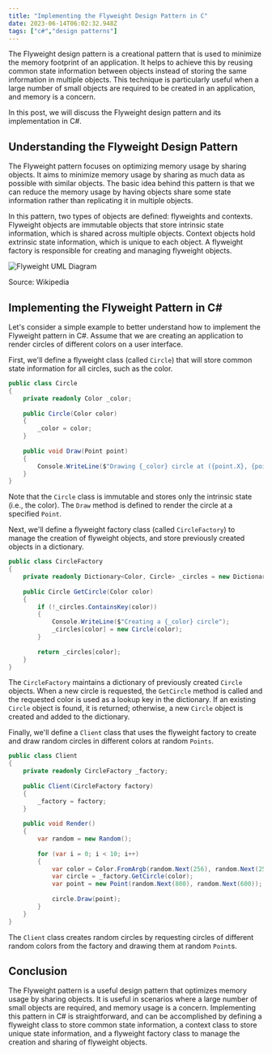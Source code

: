 ```yaml
---
title: "Implementing the Flyweight Design Pattern in C"
date: 2023-06-14T06:02:32.948Z
tags: ["c#","design patterns"]
---
```



The Flyweight design pattern is a creational pattern that is used to minimize the memory footprint of an application. It helps to achieve this by reusing common state information between objects instead of storing the same information in multiple objects. This technique is particularly useful when a large number of small objects are required to be created in an application, and memory is a concern.

In this post, we will discuss the Flyweight design pattern and its implementation in C#.

## Understanding the Flyweight Design Pattern

The Flyweight pattern focuses on optimizing memory usage by sharing objects. It aims to minimize memory usage by sharing as much data as possible with similar objects. The basic idea behind this pattern is that we can reduce the memory usage by having objects share some state information rather than replicating it in multiple objects.

In this pattern, two types of objects are defined: flyweights and contexts. Flyweight objects are immutable objects that store intrinsic state information, which is shared across multiple objects. Context objects hold extrinsic state information, which is unique to each object. A flyweight factory is responsible for creating and managing flyweight objects.

![Flyweight UML Diagram](https://upload.wikimedia.org/wikipedia/commons/4/41/Wmmflyweight.png)

Source: Wikipedia

## Implementing the Flyweight Pattern in C#

Let's consider a simple example to better understand how to implement the Flyweight pattern in C#. Assume that we are creating an application to render circles of different colors on a user interface. 

First, we'll define a flyweight class (called `Circle`) that will store common state information for all circles, such as the color.

```csharp
public class Circle
{
    private readonly Color _color;
 
    public Circle(Color color)
    {
        _color = color;
    }
 
    public void Draw(Point point)
    {
        Console.WriteLine($"Drawing {_color} circle at ({point.X}, {point.Y})");
    }
}
```

Note that the `Circle` class is immutable and stores only the intrinsic state (i.e., the color). The `Draw` method is defined to render the circle at a specified `Point`.

Next, we'll define a flyweight factory class (called `CircleFactory`) to manage the creation of flyweight objects, and store previously created objects in a dictionary. 

```csharp
public class CircleFactory
{
    private readonly Dictionary<Color, Circle> _circles = new Dictionary<Color, Circle>();
 
    public Circle GetCircle(Color color)
    {
        if (!_circles.ContainsKey(color))
        {
            Console.WriteLine($"Creating a {_color} circle");
            _circles[color] = new Circle(color);
        }
 
        return _circles[color];
    }
}
```

The `CircleFactory` maintains a dictionary of previously created `Circle` objects. When a new circle is requested, the `GetCircle` method is called and the requested color is used as a lookup key in the dictionary. If an existing `Circle` object is found, it is returned; otherwise, a new `Circle` object is created and added to the dictionary.

Finally, we'll define a `Client` class that uses the flyweight factory to create and draw random circles in different colors at random `Points`.

```csharp
public class Client
{
    private readonly CircleFactory _factory;
 
    public Client(CircleFactory factory)
    {
        _factory = factory;
    }
 
    public void Render()
    {
        var random = new Random();
 
        for (var i = 0; i < 10; i++)
        {
            var color = Color.FromArgb(random.Next(256), random.Next(256), random.Next(256));
            var circle = _factory.GetCircle(color);
            var point = new Point(random.Next(800), random.Next(600));
 
            circle.Draw(point);
        }
    }
}
```

The `Client` class creates random circles by requesting circles of different random colors from the factory and drawing them at random `Point`s.

## Conclusion

The Flyweight pattern is a useful design pattern that optimizes memory usage by sharing objects. It is useful in scenarios where a large number of small objects are required, and memory usage is a concern. Implementing this pattern in C# is straightforward, and can be accomplished by defining a flyweight class to store common state information, a context class to store unique state information, and a flyweight factory class to manage the creation and sharing of flyweight objects.